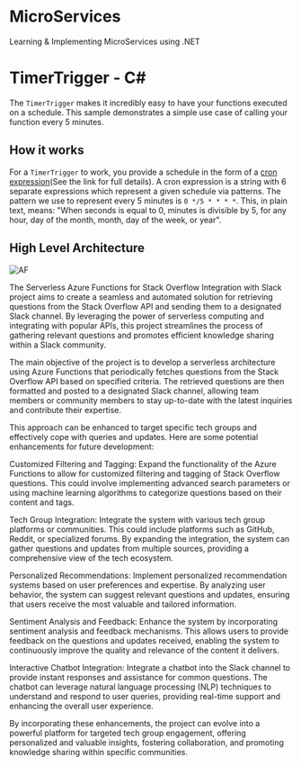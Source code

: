 # MicroServices
Learning &amp; Implementing MicroServices using .NET 
# TimerTrigger - C<span>#</span>

The `TimerTrigger` makes it incredibly easy to have your functions executed on a schedule. This sample demonstrates a simple use case of calling your function every 5 minutes.

## How it works

For a `TimerTrigger` to work, you provide a schedule in the form of a [cron expression](https://en.wikipedia.org/wiki/Cron#CRON_expression)(See the link for full details). A cron expression is a string with 6 separate expressions which represent a given schedule via patterns. The pattern we use to represent every 5 minutes is `0 */5 * * * *`. This, in plain text, means: "When seconds is equal to 0, minutes is divisible by 5, for any hour, day of the month, month, day of the week, or year".

## High Level Architecture
![AF](https://github.com/rajahir01/MicroServices/assets/66768536/e76d767d-dca4-4763-9b53-6ea592b84953)

The Serverless Azure Functions for Stack Overflow Integration with Slack project aims to create a seamless and automated solution for retrieving questions from the Stack Overflow API and sending them to a designated Slack channel. By leveraging the power of serverless computing and integrating with popular APIs, this project streamlines the process of gathering relevant questions and promotes efficient knowledge sharing within a Slack community.

The main objective of the project is to develop a serverless architecture using Azure Functions that periodically fetches questions from the Stack Overflow API based on specified criteria. The retrieved questions are then formatted and posted to a designated Slack channel, allowing team members or community members to stay up-to-date with the latest inquiries and contribute their expertise.

 This approach can be enhanced to target specific tech groups and effectively cope with queries and updates. Here are some potential enhancements for future development:

Customized Filtering and Tagging: Expand the functionality of the Azure Functions to allow for customized filtering and tagging of Stack Overflow questions. This could involve implementing advanced search parameters or using machine learning algorithms to categorize questions based on their content and tags.

Tech Group Integration: Integrate the system with various tech group platforms or communities. This could include platforms such as GitHub, Reddit, or specialized forums. By expanding the integration, the system can gather questions and updates from multiple sources, providing a comprehensive view of the tech ecosystem.

Personalized Recommendations: Implement personalized recommendation systems based on user preferences and expertise. By analyzing user behavior, the system can suggest relevant questions and updates, ensuring that users receive the most valuable and tailored information.

Sentiment Analysis and Feedback: Enhance the system by incorporating sentiment analysis and feedback mechanisms. This allows users to provide feedback on the questions and updates received, enabling the system to continuously improve the quality and relevance of the content it delivers.

Interactive Chatbot Integration: Integrate a chatbot into the Slack channel to provide instant responses and assistance for common questions. The chatbot can leverage natural language processing (NLP) techniques to understand and respond to user queries, providing real-time support and enhancing the overall user experience.

By incorporating these enhancements, the project can evolve into a powerful platform for targeted tech group engagement, offering personalized and valuable insights, fostering collaboration, and promoting knowledge sharing within specific communities.
